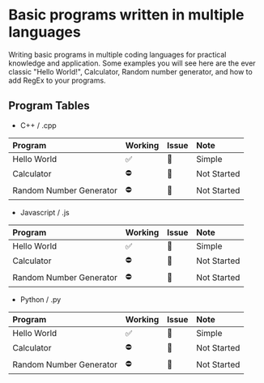 # Basic programs written in multiple languages

Writing basic programs in multiple coding languages for practical knowledge and application. Some examples you will see here are the ever classic "Hello World!", Calculator, Random number generator, and how to add RegEx to your programs.

## Program Tables

- C++ / .cpp

| Program                 | Working | Issue | Note        |
| :---------------------- | :------ | :---- | :---------- |
| Hello World             | ✅      | 🔕    | Simple      |
| Calculator              | ⛔      | 🔔    | Not Started |
| Random Number Generator | ⛔      | 🔔    | Not Started |

- Javascript / .js

| Program                 | Working | Issue | Note        |
| :---------------------- | :------ | :---- | :---------- |
| Hello World             | ✅      | 🔕    | Simple      |
| Calculator              | ⛔      | 🔔    | Not Started |
| Random Number Generator | ⛔      | 🔔    | Not Started |

- Python / .py

| Program                 | Working | Issue | Note        |
| :---------------------- | :------ | :---- | :---------- |
| Hello World             | ✅      | 🔕    | Simple      |
| Calculator              | ⛔      | 🔔    | Not Started |
| Random Number Generator | ⛔      | 🔔    | Not Started |
